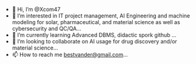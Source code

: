 - 👋 Hi, I’m @Xcom47
- 👀 I’m interested in IT project management, AI Engineering and machine modeling for solar, pharmaceutical, and material science as well as cybersecurity and QC/QA...
- 🌱 I’m currently learning Advanced DBMS, didactic spork github ...
- 💞️ I’m looking to collaborate on AI usage for drug discovery and/or material science...
- 📫 How to reach me bestvander@gmail.com...

<!---
Xcom47/Xcom47 is a ✨ special ✨ repository because its `README.md` (this file) appears on your GitHub profile.
You can click the Preview link to take a look at your changes.
--->
